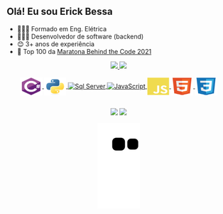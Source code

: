 ## Olá! Eu sou Erick Bessa 

- 🧑🏾‍🎓 Formado em Eng. Elétrica
- 👨🏾‍💻 Desenvolvedor de software (backend) 
- 😊 3+ anos de experiência
- 🌟 Top 100 da [Maratona Behind the Code 2021](https://www.ibm.com/blogs/digital-transformation/br-pt/maratona-behind-the-code/)

<div align="center">
  <a href="https://github.com/ErickBessa">
  <img  height="165em" src="https://github-readme-stats.vercel.app/api?username=ErickBessa&show_icons=true&theme=dracula&include_all_commits=true&count_private=true&hide=contribs"/>
  <img  height="165em" src="https://github-readme-stats.vercel.app/api/top-langs/?username=ErickBessa&layout=compact&theme=dracula&langs_count=8"/>
</div>
<div style="display: inline_block" align="center"><br>
  <img align="center" alt="Csharp" height="40" width="50" src="https://raw.githubusercontent.com/devicons/devicon/master/icons/csharp/csharp-original.svg">
  <img align="center" alt="Python" height="40" width="50" src="https://raw.githubusercontent.com/devicons/devicon/master/icons/python/python-original.svg">
  <img align="center" alt="Sql Server" height="40" width="50" src="https://cdn.jsdelivr.net/gh/devicons/devicon/icons/microsoftsqlserver/microsoftsqlserver-plain-wordmark.svg" />
  <img align="center" alt="JavaScript" height="40" width="50" src="https://cdn.jsdelivr.net/gh/devicons/devicon/icons/cplusplus/cplusplus-plain.svg" />
  <img align="center" alt="JavaScript" height="40" width="50" src="https://raw.githubusercontent.com/devicons/devicon/master/icons/javascript/javascript-plain.svg">
  <img align="center" alt="HTML" height="40" width="50" src="https://raw.githubusercontent.com/devicons/devicon/master/icons/html5/html5-original.svg">
  <img align="center" alt="CSS" height="40" width="50" src="https://raw.githubusercontent.com/devicons/devicon/master/icons/css3/css3-original.svg">
  
  ##
<div> 
  <a href = "mailto:erick.bessa96@gmail.com"><img src="https://img.shields.io/badge/-Gmail-%23333?style=for-the-badge&logo=gmail" target="_blank"></a>
  <a href="https://www.linkedin.com/in/erick-bessa-728940b4/" target="_blank"><img src="https://img.shields.io/badge/-LinkedIn-%230077B5?style=for-the-badge&logo=linkedin&logoColor=white" target="_blank"></a> 
 
  ![Snake animation](https://github.com/ErickBessa/ErickBessa/blob/output/github-contribution-grid-snake.svg)
 
</div>
